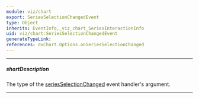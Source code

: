 ```yaml
---
module: viz/chart
export: SeriesSelectionChangedEvent
type: Object
inherits: EventInfo,_viz_chart_SeriesInteractionInfo
uid: viz/chart:SeriesSelectionChangedEvent
generateTypeLink: 
references: dxChart.Options.onSeriesSelectionChanged
---
```

---
##### shortDescription
The type of the [seriesSelectionChanged]({basewidgetpath}/Events/#seriesSelectionChanged) event handler's argument.

---
<!-- Description goes here -->